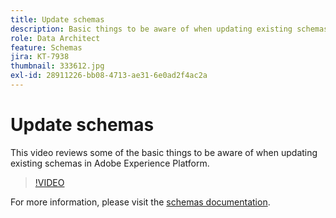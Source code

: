 ```yaml
---
title: Update schemas
description: Basic things to be aware of when updating existing schemas in Adobe Experience Platform.
role: Data Architect
feature: Schemas
jira: KT-7938
thumbnail: 333612.jpg
exl-id: 28911226-bb08-4713-ae31-6e0ad2f4ac2a
---
```

# Update schemas

This video reviews some of the basic things to be aware of when updating existing schemas in Adobe Experience Platform.

>[!VIDEO](https://video.tv.adobe.com/v/333612?quality=12&learn=on)

For  more information, please visit the [schemas documentation](https://experienceleague.adobe.com/docs/experience-platform/xdm/home.html).
